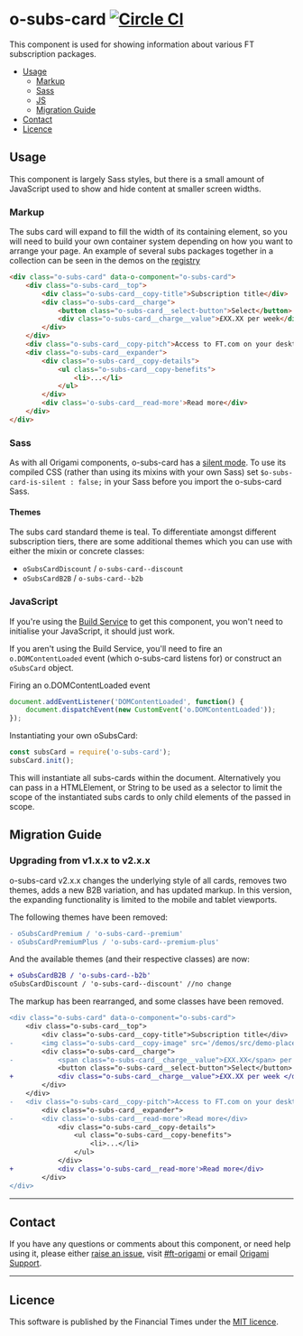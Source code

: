 o-subs-card [![Circle CI](https://circleci.com/gh/Financial-Times/o-subs-card/tree/master.svg?style=svg)](https://circleci.com/gh/Financial-Times/o-subs-card/tree/master)
=================

This component is used for showing information about various FT subscription packages.


- [Usage](#usage)
	- [Markup](#markup)
	- [Sass](#sass)
	- [JS](#js)
	- [Migration Guide](#)
- [Contact](#contact)
- [Licence](#licence)

## Usage

This component is largely Sass styles, but there is a small amount of JavaScript used to show and hide content at smaller screen widths.

### Markup

The subs card will expand to fill the width of its containing element, so you will need to build your own container system depending on how you want to arrange your page. An example of several subs packages together in a collection can be seen in the demos on the [registry](http://registry.origami.ft.com/components/o-subs-card)

```html
<div class="o-subs-card" data-o-component="o-subs-card">
	<div class="o-subs-card__top">
		<div class="o-subs-card__copy-title">Subscription title</div>
		<div class="o-subs-card__charge">
			<button class="o-subs-card__select-button">Select</button>
			<div class="o-subs-card__charge__value">£XX.XX per week</div>
		</div>
	</div>
	<div class="o-subs-card__copy-pitch">Access to FT.com on your desktop, mobile and tablet</div>
	<div class="o-subs-card__expander">
		<div class="o-subs-card__copy-details">
			<ul class="o-subs-card__copy-benefits">
				<li>...</li>
			</ul>
		</div>
		<div class='o-subs-card__read-more'>Read more</div>
	</div>
</div>
```

### Sass

As with all Origami components, o-subs-card has a [silent mode](http://origami.ft.com/docs/syntax/scss/#silent-styles). To use its compiled CSS (rather than using its mixins with your own Sass) set `$o-subs-card-is-silent : false;` in your Sass before you import the o-subs-card Sass.

#### Themes

The subs card standard theme is teal. To differentiate amongst different subscription tiers, there are some additional themes which you can use with either the mixin or concrete classes:
- `oSubsCardDiscount` / `o-subs-card--discount`
- `oSubsCardB2B` / `o-subs-card--b2b`

### JavaScript

If you're using the [Build Service](https://www.ft.com/__origami/service/build/v2/) to get this component, you won't need to initialise your JavaScript, it should just work.

If you aren't using the Build Service, you'll need to fire an `o.DOMContentLoaded` event (which o-subs-card listens for) or construct an `oSubsCard` object.

Firing an o.DOMContentLoaded event

```js
document.addEventListener('DOMContentLoaded', function() {
	document.dispatchEvent(new CustomEvent('o.DOMContentLoaded'));
});
```

Instantiating your own oSubsCard:

```js
const subsCard = require('o-subs-card');
subsCard.init();
```
This will instantiate all subs-cards within the document. Alternatively you can pass in a HTMLElement, or String to be used as a selector to limit the scope of the instantiated subs cards to only child elements of the passed in scope.

## Migration Guide

### Upgrading from v1.x.x to v2.x.x

o-subs-card v2.x.x changes the underlying style of all cards, removes two themes, adds a new B2B variation, and has updated markup. In this version, the expanding functionality is limited to the mobile and tablet viewports.

The following themes have been removed:

```diff
- oSubsCardPremium / 'o-subs-card--premium'
- oSubsCardPremiumPlus / 'o-subs-card--premium-plus'
```

And the available themes (and their respective classes) are now:  

```diff
+ oSubsCardB2B / 'o-subs-card--b2b'
oSubsCardDiscount / 'o-subs-card--discount' //no change
```

The markup has been rearranged, and  some classes have been removed.

```diff
<div class="o-subs-card" data-o-component="o-subs-card">
	<div class="o-subs-card__top">
		<div class="o-subs-card__copy-title">Subscription title</div>
-		<img class="o-subs-card__copy-image" src='/demos/src/demo-placeholder.png' alt='photo of FT subscription options'>
		<div class="o-subs-card__charge">
-			<span class="o-subs-card__charge__value">£XX.XX</span> per week
			<button class="o-subs-card__select-button">Select</button>
+			<div class="o-subs-card__charge__value">£XX.XX per week </div>
		</div>
	</div>
-	<div class="o-subs-card__copy-pitch">Access to FT.com on your desktop, mobile and tablet</div>
		<div class="o-subs-card__expander">
- 		<div class='o-subs-card__read-more'>Read more</div>
			<div class="o-subs-card__copy-details">
				<ul class="o-subs-card__copy-benefits">
					<li>...</li>
				</ul>
			</div>
+			<div class='o-subs-card__read-more'>Read more</div>
		</div>
</div>
```

---

## Contact

If you have any questions or comments about this component, or need help using it, please either [raise an issue](https://github.com/Financial-Times/o-subs-card/issues), visit [#ft-origami](https://financialtimes.slack.com/messages/ft-origami/) or email [Origami Support](mailto:origami-support@ft.com).

----

## Licence

This software is published by the Financial Times under the [MIT licence](http://opensource.org/licenses/MIT).
